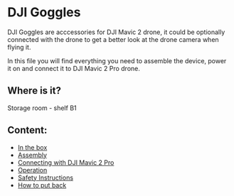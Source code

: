 # DJI Goggles

DJI Goggles are acccessories for DJI Mavic 2 drone, it could be optionally connected with the drone to get a better look at the drone camera when flying it.

In this file you will find everything you need to assemble the device, power it on and connect it to DJI Mavic 2 Pro drone.

## Where is it?
Storage room - shelf B1

## Content:

+ [In the box](InTheBox.md)
+ [Assembly](Assembly.md)
+ [Connecting with DJI Mavic 2 Pro]()
+ [Operation](ConnectingWithMavic2.md)
+ [Safety Instructions](#)
+ [How to put back](#)

